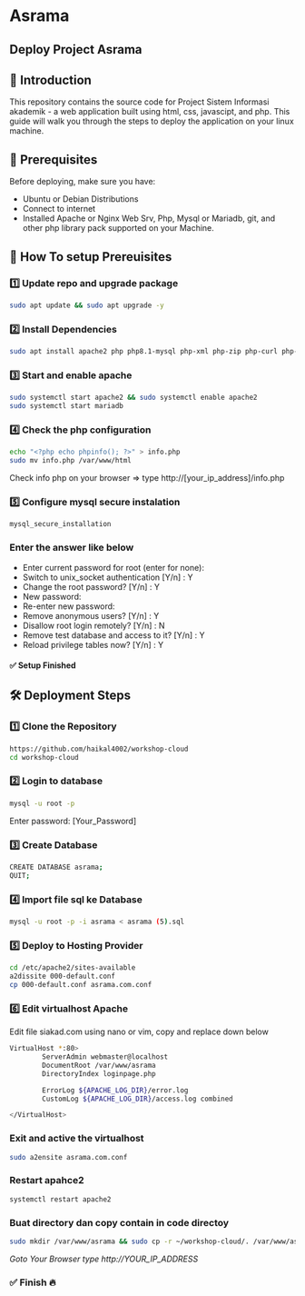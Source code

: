 # Asrama

## Deploy Project Asrama

## 🚀 Introduction
This repository contains the source code for Project Sistem Informasi akademik - a web application built using html, css, javascipt, and php. This guide will walk you through the steps to deploy the application on your linux machine.

## 📌 Prerequisites
Before deploying, make sure you have:
- Ubuntu or Debian Distributions
- Connect to internet
- Installed Apache or Nginx  Web Srv, Php, Mysql or Mariadb, git, and other php library pack supported on your Machine.

## 📌 How To setup Prereuisites
### 1️⃣ Update repo and upgrade package
```sh
sudo apt update && sudo apt upgrade -y
```
### 2️⃣ Install Dependencies
```sh
sudo apt install apache2 php php8.1-mysql php-xml php-zip php-curl php-mbstring php-gd mariadb git -y
```
### 3️⃣ Start and enable apache
```sh
sudo systemctl start apache2 && sudo systemctl enable apache2
sudo systemctl start mariadb
```

### 4️⃣ Check the php configuration
```sh
echo "<?php echo phpinfo(); ?>" > info.php
sudo mv info.php /var/www/html
```
Check info php on your browser =>  type http://[your_ip_address]/info.php

### 5️⃣ Configure mysql secure instalation
```sh
mysql_secure_installation
```
### Enter the answer like below
- Enter current password for root (enter for none): 
- Switch to unix_socket authentication [Y/n] : Y
- Change the root password? [Y/n] : Y
- New password: 
- Re-enter new password:
- Remove anonymous users? [Y/n] : Y
- Disallow root login remotely? [Y/n] : N
- Remove test database and access to it? [Y/n] : Y
- Reload privilege tables now? [Y/n] : Y

#### ✅ **Setup Finished**


## 🛠 Deployment Steps

### 1️⃣ Clone the Repository
```sh
https://github.com/haikal4002/workshop-cloud
cd workshop-cloud
```

### 2️⃣ Login to database
```sh
mysql -u root -p
```
Enter password: [Your_Password]

### 3️⃣ Create Database
```sh
CREATE DATABASE asrama;
QUIT;
```

### 4️⃣ Import file sql ke Database
```sh
mysql -u root -p -i asrama < asrama (5).sql
```

### 5️⃣ Deploy to Hosting Provider
```sh
cd /etc/apache2/sites-available
a2dissite 000-default.conf
cp 000-default.conf asrama.com.conf
```
### 6️⃣ Edit virtualhost Apache
Edit file siakad.com using nano or vim, copy and replace down below
```sh
VirtualHost *:80>
        ServerAdmin webmaster@localhost
        DocumentRoot /var/www/asrama
        DirectoryIndex loginpage.php

        ErrorLog ${APACHE_LOG_DIR}/error.log
        CustomLog ${APACHE_LOG_DIR}/access.log combined

</VirtualHost>
```
### Exit and active the virtualhost
```sh
sudo a2ensite asrama.com.conf
```
### Restart apahce2
```sh
systemctl restart apache2
```

### Buat directory dan copy contain in code directoy 
```sh
sudo mkdir /var/www/asrama && sudo cp -r ~/workshop-cloud/. /var/www/asrama/ 
```

*Goto Your Browser type http://YOUR_IP_ADDRESS*

### ✅ Finish 🔥
